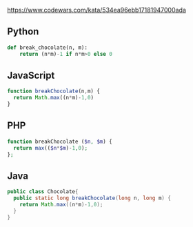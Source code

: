 https://www.codewars.com/kata/534ea96ebb17181947000ada

## Python
```python
def break_chocolate(n, m):
    return (n*m)-1 if n*m>0 else 0
```

## JavaScript
```js
function breakChocolate(n,m) {
  return Math.max((n*m)-1,0)
}
```

## PHP
```php
function breakChocolate ($n, $m) {
  return max(($n*$m)-1,0);
};
```

## Java
```java
public class Chocolate{
  public static long breakChocolate(long n, long m) {
    return Math.max((n*m)-1,0);
  }
}
```
